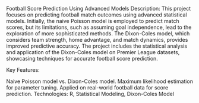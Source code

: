 ⁠Football Score Prediction Using Advanced Models
Description:
This project focuses on predicting football match outcomes using advanced statistical models. Initially, the naive Poisson model is employed to predict match scores, but its limitations, such as assuming goal independence, lead to the exploration of more sophisticated methods. The Dixon-Coles model, which considers team strength, home advantage, and match dynamics, provides improved predictive accuracy. The project includes the statistical analysis and application of the Dixon-Coles model on Premier League datasets, showcasing techniques for accurate football score prediction.

Key Features:

Naive Poisson model vs. Dixon-Coles model.
Maximum likelihood estimation for parameter tuning.
Applied on real-world football data for score prediction.
Technologies: R, Statistical Modeling, Dixon-Coles Model
